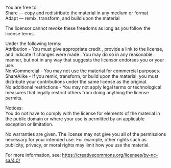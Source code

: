 You are free to:  \
Share — copy and redistribute the material in any medium or format  
Adapt — remix, transform, and build upon the material  
  
The licensor cannot revoke these freedoms as long as you follow the license terms.  
  
Under the following terms:  
Attribution - You must give appropriate credit , provide a link to the license, and indicate if changes were made . You may do so in any reasonable manner, but not in any way that suggests the licensor endorses you or your use.  
NonCommercial - You may not use the material for commercial purposes.  
ShareAlike - If you remix, transform, or build upon the material, you must distribute your contributions under the same license as the original.  
No additional restrictions - You may not apply legal terms or technological measures that legally restrict others from doing anything the license permits.  
  
Notices:  
You do not have to comply with the license for elements of the material in the public domain or where your use is permitted by an applicable exception or limitation.  
  
No warranties are given. The license may not give you all of the permissions necessary for your intended use. For example, other rights such as publicity, privacy, or moral rights may limit how you use the material.  
  
For more information, see: https://creativecommons.org/licenses/by-nc-sa/4.0/  
